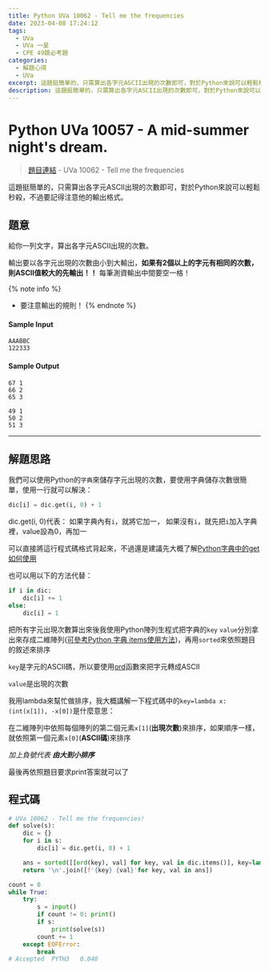 ```yaml
---
title: Python UVa 10062 - Tell me the frequencies
date: 2023-04-08 17:24:12
tags:
  - UVa
  - UVa 一星
  - CPE 49題必考題
categories:
  - 解題心得
  - UVa
excerpt: 這題挺簡單的，只需算出各字元ASCII出現的次數即可，對於Python來說可以輕鬆秒殺，不過要記得注意他的輸出格式。 - Python UVa 10062 - Tell me the frequencies. 解題心得
description: 這題挺簡單的，只需算出各字元ASCII出現的次數即可，對於Python來說可以輕鬆秒殺，不過要記得注意他的輸出格式。 - Python UVa 10062 - Tell me the frequencies. 解題心得
---
```

# Python UVa 10057 - A mid-summer night's dream.

>[題目連結](https://onlinejudge.org/index.php?option=com_onlinejudge&Itemid=8&category=24&page=show_problem&problem=1003) - UVa 10062 - Tell me the frequencies

這題挺簡單的，只需算出各字元ASCII出現的次數即可，對於Python來說可以輕鬆秒殺，不過要記得注意他的輸出格式。

## 題意
給你一列文字，算出各字元ASCII出現的次數。

輸出要以各字元出現的次數由小到大輸出，**如果有2個以上的字元有相同的次數，則ASCII值較大的先輸出！！**
每筆測資輸出中間要空一格！

{% note info %}
 - 要注意輸出的規則！
{% endnote %}


#### Sample Input 
```text
AAABBC
122333
```

#### Sample Output 
```text
67 1
66 2
65 3

49 1
50 2
51 3
```

---

## 解題思路
我們可以使用Python的`字典`來儲存字元出現的次數，要使用字典儲存次數很簡單，使用一行就可以解決：

```python
dic[i] = dic.get(i, 0) + 1
```
dic.get(i, 0)代表：
如果字典內有`i`，就將它加一，
如果沒有`i`，就先把`i`加入字典裡，value設為0，再加一

可以直接將這行程式碼格式背起來，不過還是建議先大概了解[Python字典中的get如何使用](https://www.w3schools.com/python/ref_dictionary_get.asp)

也可以用以下的方法代替：
```python
if i in dic:
    dic[i] += 1
else:
    dic[i] = 1
```

把所有字元出現次數算出來後我使用Python陣列生程式把字典的`key` `value`分別拿出來存成二維陣列([可參考Python 字典 items使用方法](https://www.runoob.com/python/att-dictionary-items.html))，再用`sorted`來依照題目的敘述來排序

`key`是字元的ASCII碼，所以要使用[ord](https://www.runoob.com/python/python-func-ord.html)函數來把字元轉成ASCII

`value`是出現的次數

我用lambda來幫忙做排序，我大概講解一下程式碼中的`key=lambda x: (int(x[1]), -x[0])`是什麼意思：

在二維陣列中依照每個陣列的第二個元素`x[1]`(**出現次數**)來排序，如果順序一樣，就依照第一個元素`x[0]`(**ASCII碼**)來排序

*加上負號代表 **由大到小排序***

最後再依照題目要求print答案就可以了

## 程式碼
```python
# UVa 10062 - Tell me the frequencies!
def solve(s):
    dic = {}
    for i in s:
        dic[i] = dic.get(i, 0) + 1

    ans = sorted([[ord(key), val] for key, val in dic.items()], key=lambda x: (int(x[1]), -x[0]))
    return '\n'.join([f'{key} {val}'for key, val in ans])

count = 0
while True:
    try:
        s = input()
        if count != 0: print()
        if s:
            print(solve(s))
        count += 1
    except EOFError:
        break
# Accepted	PYTH3	0.040
```